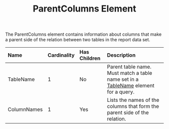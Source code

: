﻿---
title: ParentColumns Element
second_title: Aspose.Words for SharePoint
articleTitle: ParentColumns Element
linktitle: ParentColumns Element
description: "ParentColumns element meaning and structure which may be used while configuring Aspose.Words for SharePoint reports."
type: docs
weight: 180
url: /sharepoint/parentcolumns-element/
---

The ParentColumns element contains information about columns that make a parent side of the relation between two tables in the report data set.

|Name|Cardinality|Has Children|Description|
| :- | :- | :- | :- |
|TableName|1|No|Parent table name. Must match a table name set in a [TableName](/words/sharepoint/tablenames-element/) element for a query.|
|ColumnNames|1|Yes|Lists the names of the columns that form the parent side of the relation.|
